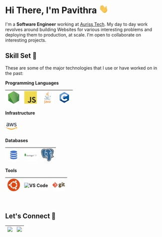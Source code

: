 
<h1>Hi There, I'm Pavithra <img  src="https://raw.githubusercontent.com/ABSphreak/ABSphreak/master/gifs/Hi.gif" width="30px"></h1>

I'm a **Software Engineer** working at [Auriss Tech](https://auriss.com/). My day to day work revolves around building Websites for various interesting problems and deploying them to production, at scale. I'm open to collaborate on interesting projects.

## Skill Set :muscle:

These are some of the major technologies that I use or have worked on in the past:

**Programming Languages**

<img title="Node.js" alt="Node.js" width="40px" src="https://raw.githubusercontent.com/github/explore/master/topics/nodejs/nodejs.png" />|<img alt="JS" title="JavaScript" width="40px" src="https://raw.githubusercontent.com/github/explore/master/topics/javascript/javascript.png">|<img alt="Java" title="Java" width="40px" src="https://raw.githubusercontent.com/github/explore/main/topics/java/java.png">|<img title="C" alt="C" width="40px" src="https://raw.githubusercontent.com/github/explore/master/topics/c/c.png">
|--|--|--|--|

**Infrastructure**

<img title="AWS" alt="AWS" width="40px" src="https://raw.githubusercontent.com/github/explore/main/topics/aws/aws.png">

**Databases**

<img title="SQL" alt="SQL" width="40px" src="https://raw.githubusercontent.com/github/explore/master/topics/sql/sql.png">|<img title="MongoDB" alt="MongoDB" width="40px" src="https://raw.githubusercontent.com/github/explore/master/topics/mongodb/mongodb.png">|<img title="Postgres" alt="Postgres" width="40px" src="https://raw.githubusercontent.com/github/explore/master/topics/postgresql/postgresql.png"> <br>
|--|--|--|

**Tools**

<img title="Ubuntu" alt="Ubuntu" width="40px" src="https://raw.githubusercontent.com/github/explore/master/topics/ubuntu/ubuntu.png">|<img title="VS Code" alt="VS Code" width="40px" src="https://img.icons8.com/fluent/48/000000/visual-studio-code-2019.png">|<img title="git" alt="git" width="40px" src="https://raw.githubusercontent.com/github/explore/master/topics/git/git.png">
|--|--|--|
<br>



## Let's Connect :handshake:

<a href="https://www.linkedin.com/in/pavithras23/"><img src="https://cdn2.iconfinder.com/data/icons/social-media-2285/512/1_Linkedin_unofficial_colored_svg-128.png" width="40"></a>|<a href="https://leetcode.com/u/pavithra__s/"><img src="https://www.vectorlogo.zone/logos/kaggle/kaggle-icon.svg" width="40"></a>
|--|--|
